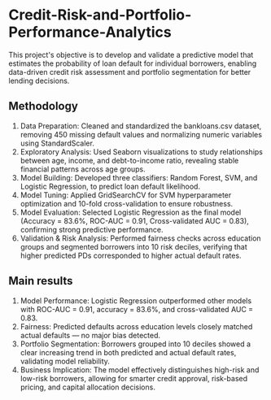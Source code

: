 # Credit-Risk-and-Portfolio-Performance-Analytics
This project's objective is to develop and validate a predictive model that estimates the probability of loan default for individual borrowers, enabling data-driven credit risk assessment and portfolio segmentation for better lending decisions.

## Methodology
1. Data Preparation: Cleaned and standardized the bankloans.csv dataset, removing 450 missing default values and normalizing numeric variables using StandardScaler. <br>
2. Exploratory Analysis: Used Seaborn visualizations to study relationships between age, income, and debt-to-income ratio, revealing stable financial patterns across age groups. <br>
3. Model Building: Developed three classifiers: Random Forest, SVM, and Logistic Regression, to predict loan default likelihood. <br>
4. Model Tuning: Applied GridSearchCV for SVM hyperparameter optimization and 10-fold cross-validation to ensure robustness. <br>
5. Model Evaluation: Selected Logistic Regression as the final model (Accuracy = 83.6%, ROC-AUC = 0.91, Cross-validated AUC = 0.83), confirming strong predictive performance. <br>
6. Validation & Risk Analysis: Performed fairness checks across education groups and segmented borrowers into 10 risk deciles, verifying that higher predicted PDs corresponded to higher actual default rates. <br>

## Main results
1. Model Performance: Logistic Regression outperformed other models with ROC-AUC = 0.91, accuracy = 83.6%, and cross-validated AUC = 0.83. <br>
2. Fairness: Predicted defaults across education levels closely matched actual defaults — no major bias detected. <br>
3. Portfolio Segmentation: Borrowers grouped into 10 deciles showed a clear increasing trend in both predicted and actual default rates, validating model reliability. <br>
4. Business Implication: The model effectively distinguishes high-risk and low-risk borrowers, allowing for smarter credit approval, risk-based pricing, and capital allocation decisions. <br>
